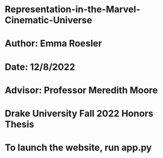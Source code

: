 # Representation-in-the-Marvel-Cinematic-Universe
# Author: Emma Roesler
# Date: 12/8/2022
# Advisor: Professor Meredith Moore
# Drake University Fall 2022 Honors Thesis

# To launch the website, run app.py
